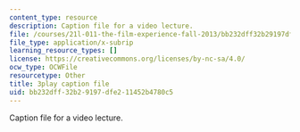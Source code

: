 ```yaml
---
content_type: resource
description: Caption file for a video lecture.
file: /courses/21l-011-the-film-experience-fall-2013/bb232dff32b29197dfe211452b4780c5_NOT1VZrNkMo.srt
file_type: application/x-subrip
learning_resource_types: []
license: https://creativecommons.org/licenses/by-nc-sa/4.0/
ocw_type: OCWFile
resourcetype: Other
title: 3play caption file
uid: bb232dff-32b2-9197-dfe2-11452b4780c5
---
```

Caption file for a video lecture.
